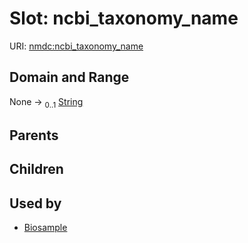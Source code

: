 
# Slot: ncbi_taxonomy_name




URI: [nmdc:ncbi_taxonomy_name](https://microbiomedata/meta/ncbi_taxonomy_name)


## Domain and Range

None &#8594;  <sub>0..1</sub> [String](types/String.md)

## Parents


## Children


## Used by

 * [Biosample](Biosample.md)

